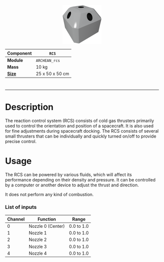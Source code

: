 <p align="center">
  <img src="RCS.png" />
</p>

|Component|`RCS`|
|---|---|
|**Module**|`ARCHEAN_rcs`|
|**Mass**|10 kg|
|[**Size**](# "Based on the component's occupancy in a fixed 25cm grid.")|25 x 50 x 50 cm|
#
---

# Description
The reaction control system (RCS) consists of cold gas thrusters primarily used to control the orientation and position of a spacecraft. It is also used for fine adjustments during spacecraft docking. The RCS consists of several small thrusters that can be individually and quickly turned on/off to provide precise control.

# Usage
The RCS can be powered by various fluids, which will affect its performance depending on their density and pressure. It can be controlled by a computer or another device to adjust the thrust and direction.

It does not perform any kind of combustion.

### List of inputs
|Channel|Function|Range|
|---|---|---|
|0|Nozzle 0 (Center)|0.0 to 1.0|
|1|Nozzle 1|0.0 to 1.0|
|2|Nozzle 2|0.0 to 1.0|
|3|Nozzle 3|0.0 to 1.0|
|4|Nozzle 4|0.0 to 1.0|
